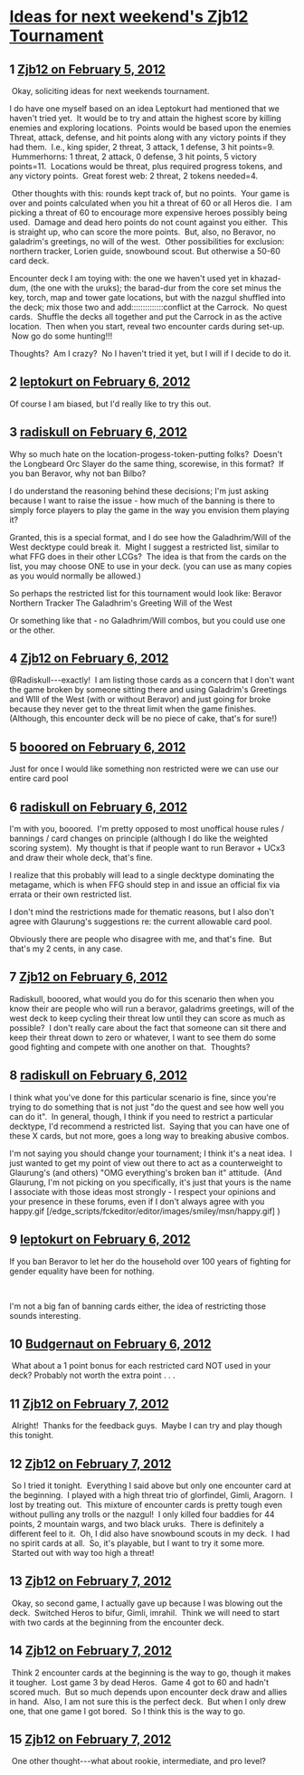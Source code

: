 # [Ideas for next weekend&#039;s Zjb12 Tournament](https://community.fantasyflightgames.com/topic/60069-ideas-for-next-weekends-zjb12-tournament/)

## 1 [Zjb12 on February 5, 2012](https://community.fantasyflightgames.com/topic/60069-ideas-for-next-weekends-zjb12-tournament/?do=findComment&comment=590271)

 Okay, soliciting ideas for next weekends tournament.  

I do have one myself based on an idea Leptokurt had mentioned that we haven't tried yet.  It would be to try and attain the highest score by killing enemies and exploring locations.  Points would be based upon the enemies Threat, attack, defense, and hit points along with any victory points if they had them.  I.e., king spider, 2 threat, 3 attack, 1 defense, 3 hit points=9.  Hummerhorns: 1 threat, 2 attack, 0 defense, 3 hit points, 5 victory points=11.  Locations would be threat, plus required progress tokens, and any victory points.  Great forest web: 2 threat, 2 tokens needed=4.

 Other thoughts with this: rounds kept track of, but no points.  Your game is over and points calculated when you hit a threat of 60 or all Heros die.  I am picking a threat of 60 to encourage more expensive heroes possibly being used.  Damage and dead hero points do not count against you either.  This is straight up, who can score the more points.  But, also, no Beravor, no galadrim's greetings, no will of the west.  Other possibilities for exclusion: northern tracker, Lorien guide, snowbound scout. But otherwise a 50-60 card deck.

Encounter deck I am toying with: the one we haven't used yet in khazad-dum, (the one with the uruks); the barad-dur from the core set minus the key, torch, map and tower gate locations, but with the nazgul shuffled into the deck; mix those two and add::::::::::::::conflict at the Carrock.  No quest cards.  Shuffle the decks all together and put the Carrock in as the active location.  Then when you start, reveal two encounter cards during set-up.  Now go do some hunting!!!

Thoughts?  Am I crazy?  No I haven't tried it yet, but I will if I decide to do it.

## 2 [leptokurt on February 6, 2012](https://community.fantasyflightgames.com/topic/60069-ideas-for-next-weekends-zjb12-tournament/?do=findComment&comment=590332)

Of course I am biased, but I'd really like to try this out.

## 3 [radiskull on February 6, 2012](https://community.fantasyflightgames.com/topic/60069-ideas-for-next-weekends-zjb12-tournament/?do=findComment&comment=590453)

Why so much hate on the location-progess-token-putting folks?  Doesn't the Longbeard Orc Slayer do the same thing, scorewise, in this format?  If you ban Beravor, why not ban Bilbo?

I do understand the reasoning behind these decisions; I'm just asking because I want to raise the issue - how much of the banning is there to simply force players to play the game in the way you envision them playing it?

Granted, this is a special format, and I do see how the Galadhrim/Will of the West decktype could break it.  Might I suggest a restricted list, similar to what FFG does in their other LCGs?  The idea is that from the cards on the list, you may choose ONE to use in your deck. (you can use as many copies as you would normally be allowed.)

So perhaps the restricted list for this tournament would look like:
Beravor
Northern Tracker
The Galadhrim's Greeting
Will of the West

Or something like that - no Galadhrim/Will combos, but you could use one or the other.

## 4 [Zjb12 on February 6, 2012](https://community.fantasyflightgames.com/topic/60069-ideas-for-next-weekends-zjb12-tournament/?do=findComment&comment=590473)

@Radiskull---exactly!  I am listing those cards as a concern that I don't want the game broken by someone sitting there and using Galadrim's Greetings and WIll of the West (with or without Beravor) and just going for broke because they never get to the threat limit when the game finishes.  (Although, this encounter deck will be no piece of cake, that's for sure!)

## 5 [booored on February 6, 2012](https://community.fantasyflightgames.com/topic/60069-ideas-for-next-weekends-zjb12-tournament/?do=findComment&comment=590509)

Just for once I would like something non restricted were we can use our entire card pool

## 6 [radiskull on February 6, 2012](https://community.fantasyflightgames.com/topic/60069-ideas-for-next-weekends-zjb12-tournament/?do=findComment&comment=590520)

I'm with you, booored.  I'm pretty opposed to most unoffical house rules / bannings / card changes on principle (although I do like the weighted scoring system).  My thought is that if people want to run Beravor + UCx3 and draw their whole deck, that's fine.

I realize that this probably will lead to a single decktype dominating the metagame, which is when FFG should step in and issue an official fix via errata or their own restricted list.

I don't mind the restrictions made for thematic reasons, but I also don't agree with Glaurung's suggestions re: the current allowable card pool.

Obviously there are people who disagree with me, and that's fine.  But that's my 2 cents, in any case.

## 7 [Zjb12 on February 6, 2012](https://community.fantasyflightgames.com/topic/60069-ideas-for-next-weekends-zjb12-tournament/?do=findComment&comment=590536)

Radiskull, booored, what would you do for this scenario then when you know their are people who will run a beravor, galadrims greetings, will of the west deck to keep cycling their threat low until they can score as much as possible?  I don't really care about the fact that someone can sit there and keep their threat down to zero or whatever, I want to see them do some good fighting and compete with one another on that.  Thoughts? 

## 8 [radiskull on February 6, 2012](https://community.fantasyflightgames.com/topic/60069-ideas-for-next-weekends-zjb12-tournament/?do=findComment&comment=590558)

I think what you've done for this particular scenario is fine, since you're trying to do something that is not just "do the quest and see how well you can do it".  In general, though, I think if you need to restrict a particular decktype, I'd recommend a restricted list.  Saying that you can have one of these X cards, but not more, goes a long way to breaking abusive combos.

I'm not saying you should change your tournament; I think it's a neat idea.  I just wanted to get my point of view out there to act as a counterweight to Glaurung's (and others) "OMG everything's broken ban it" attitude.  (And Glaurung, I'm not picking on you specifically, it's just that yours is the name I associate with those ideas most strongly - I respect your opinions and your presence in these forums, even if I don't always agree with you happy.gif [/edge_scripts/fckeditor/editor/images/smiley/msn/happy.gif] )

## 9 [leptokurt on February 6, 2012](https://community.fantasyflightgames.com/topic/60069-ideas-for-next-weekends-zjb12-tournament/?do=findComment&comment=590569)

If you ban Beravor to let her do the household over 100 years of fighting for gender equality have been for nothing.

 

I'm not a big fan of banning cards either, the idea of restricting those sounds interesting.

## 10 [Budgernaut on February 6, 2012](https://community.fantasyflightgames.com/topic/60069-ideas-for-next-weekends-zjb12-tournament/?do=findComment&comment=590624)

 What about a 1 point bonus for each restricted card NOT used in your deck? Probably not worth the extra point . . .

## 11 [Zjb12 on February 7, 2012](https://community.fantasyflightgames.com/topic/60069-ideas-for-next-weekends-zjb12-tournament/?do=findComment&comment=591333)

 Alright!  Thanks for the feedback guys.  Maybe I can try and play though this tonight.

## 12 [Zjb12 on February 7, 2012](https://community.fantasyflightgames.com/topic/60069-ideas-for-next-weekends-zjb12-tournament/?do=findComment&comment=591383)

 So I tried it tonight.  Everything I said above but only one encounter card at the beginning.  I played with a high threat trio of glorfindel, Gimli, Aragorn.  I lost by treating out.  This mixture of encounter cards is pretty tough even without pulling any trolls or the nazgul!  I only killed four baddies for 44 points, 2 mountain wargs, and two black uruks.  There is definitely a different feel to it.  Oh, I did also have snowbound scouts in my deck.  I had no spirit cards at all.  So, it's playable, but I want to try it some more.  Started out with way too high a threat!

## 13 [Zjb12 on February 7, 2012](https://community.fantasyflightgames.com/topic/60069-ideas-for-next-weekends-zjb12-tournament/?do=findComment&comment=591394)

 Okay, so second game, I actually gave up because I was blowing out the deck.  Switched Heros to bifur, Gimli, imrahil.  Think we will need to start with two cards at the beginning from the encounter deck.

## 14 [Zjb12 on February 7, 2012](https://community.fantasyflightgames.com/topic/60069-ideas-for-next-weekends-zjb12-tournament/?do=findComment&comment=591404)

 Think 2 encounter cards at the beginning is the way to go, though it makes it tougher.  Lost game 3 by dead Heros.  Game 4 got to 60 and hadn't scored much.  But so much depends upon encounter deck draw and allies in hand.  Also, I am not sure this is the perfect deck.  But when I only drew one, that one game I got bored.  So I think this is the way to go.  

## 15 [Zjb12 on February 7, 2012](https://community.fantasyflightgames.com/topic/60069-ideas-for-next-weekends-zjb12-tournament/?do=findComment&comment=591413)

 One other thought---what about rookie, intermediate, and pro level?

